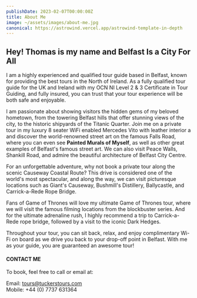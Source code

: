 ```yaml
---
publishDate: 2023-02-07T00:00:00Z
title: About Me
image: ~/assets/images/about-me.jpg
canonical: https://astrowind.vercel.app/astrowind-template-in-depth
---
```


## Hey! Thomas is my name and Belfast Is a City For All


I am a highly experienced and qualified tour guide based in Belfast, known for providing the best tours in the North of Ireland. As a fully qualified tour guide for the UK and Ireland with my OCN NI Level 2 & 3 Certificate in Tour Guiding, and fully insured, you can trust that your tour experience will be both safe and enjoyable.

I am passionate about showing visitors the hidden gems of my beloved hometown, from the towering Belfast hills that offer stunning views of the city, to the historic shipyards of the Titanic Quarter. Join me on a private tour in my luxury 8 seater WiFi enabled Mercedes Vito with leather interior a and discover the world-renowned street art on the famous Falls Road, where you can even see **Painted Murals of Myself**, as well as other great examples of Belfast's famous street art. We can also visit Peace Walls, Shankill Road, and admire the beautiful architecture of Belfast City Centre.

For an unforgettable adventure, why not book a private tour along the scenic Causeway Coastal Route? This drive is considered one of the world's most spectacular, and along the way, we can visit picturesque locations such as Giant's Causeway, Bushmill's Distillery, Ballycastle, and Carrick-a-Rede Rope Bridge.

Fans of Game of Thrones will love my ultimate Game of Thrones tour, where we will visit the famous filming locations from the blockbuster series. And for the ultimate adrenaline rush, I highly recommend a trip to Carrick-a-Rede rope bridge, followed by a visit to the iconic Dark Hedges.

Throughout your tour, you can sit back, relax, and enjoy complimentary Wi-Fi on board as we drive you back to your drop-off point in Belfast. With me as your guide, you are guaranteed an awesome tour!

#### CONTACT ME

To book, feel free to call or email at:

Email: tours@tuckerstours.com <br/>
Mobile: +44 (0) 7737 631364
